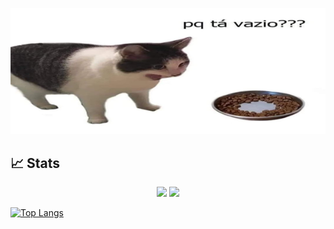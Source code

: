 ![](https://github.com/xAzke/xAzke/blob/main/assets/pqtavazio.png)


## 📈 Stats
<p align="center">
<img height="180em" src="https://github-readme-stats.vercel.app/api?username=xAzke&show_icons=true&hide_border=true&&count_private=true&include_all_commits=true&theme=synthwave" />
<img height="180em" src="https://github-readme-streak-stats.herokuapp.com/?user=xAzke&hide_border=true&theme=synthwave" />

[![Top Langs](https://github-readme-stats.vercel.app/api/top-langs/?username=xAzke&layout=compact)](https://github.com/anuraghazra/github-readme-stats)
</p>
